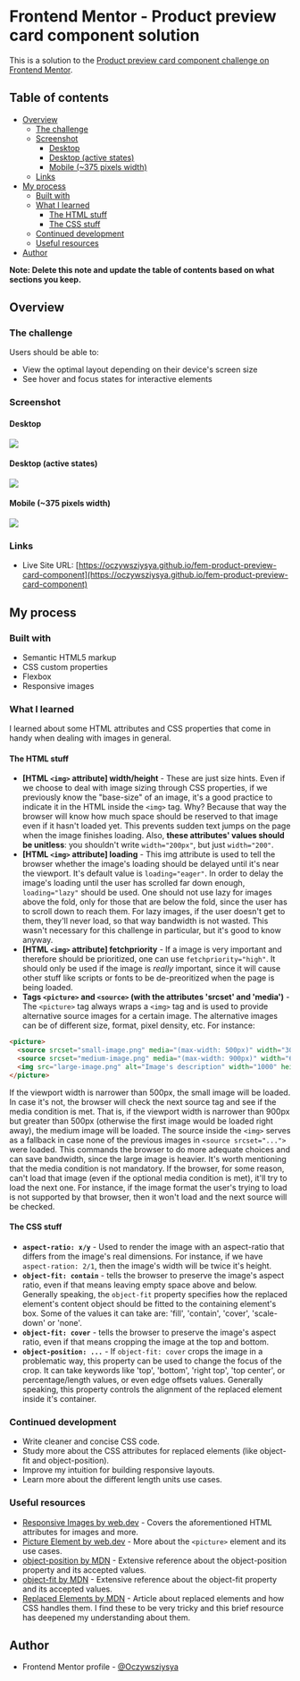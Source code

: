 # Frontend Mentor - Product preview card component solution

This is a solution to the [Product preview card component challenge on Frontend Mentor](https://www.frontendmentor.io/challenges/product-preview-card-component-GO7UmttRfa).
## Table of contents

- [Overview](#overview)
  - [The challenge](#the-challenge)
  - [Screenshot](#screenshot)
    - [Desktop](#desktop)
    - [Desktop (active states)](#desktop-active-states)
    - [Mobile (~375 pixels width)](#mobile-375-pixels-width)
  - [Links](#links)
- [My process](#my-process)
  - [Built with](#built-with)
  - [What I learned](#what-i-learned)
    - [The HTML stuff](#the-html-stuff)
    - [The CSS stuff](#the-css-stuff)
  - [Continued development](#continued-development)
  - [Useful resources](#useful-resources)
- [Author](#author)

**Note: Delete this note and update the table of contents based on what sections you keep.**

## Overview

### The challenge

Users should be able to:

- View the optimal layout depending on their device's screen size
- See hover and focus states for interactive elements

### Screenshot

#### Desktop
![](./screenshots/screenshot-desktop.png)

#### Desktop (active states)
![](./screenshots/screenshot-desktop-active.png)

#### Mobile (~375 pixels width)
![](./screenshots/screenshot-mobile.png)

### Links

- Live Site URL: [https://oczywsziysya.github.io/fem-product-preview-card-component](https://oczywsziysya.github.io/fem-product-preview-card-component)

## My process

### Built with

- Semantic HTML5 markup
- CSS custom properties
- Flexbox
- Responsive images

### What I learned

I learned about some HTML attributes and CSS properties that come in handy when dealing with images in general. 

#### The HTML stuff

* **\[HTML `<img>` attribute\] width/height** - These are just size hints. Even if we choose to deal with image sizing through CSS properties, if we previously know the "base-size" of an image, it's a good practice to indicate it in the HTML inside the `<img>` tag. Why? Because that way the browser will know how much space should be reserved to that image even if it hasn't loaded yet. This prevents sudden text jumps on the page when the image finishes loading. Also, **these attributes' values should be unitless**: you shouldn't write `width="200px"`, but just `width="200"`.
* **\[HTML `<img>` attribute\] loading** - This img attribute is used to tell the browser whether the image's loading should be delayed until it's near the viewport. It's default value is `loading="eager"`. In order to delay the image's loading until the user has scrolled far down enough, `loading="lazy"` should be used. One should not use lazy for images above the fold, only for those that are below the fold, since the user has to scroll down to reach them. For lazy images, if the user doesn't get to them, they'll never load, so that way bandwidth is not wasted. This wasn't necessary for this challenge in particular, but it's good to know anyway.
* **\[HTML `<img>` attribute\] fetchpriority** - If a image is very important and therefore should be prioritized, one can use `fetchpriority="high"`. It should only be used if the image is *really* important, since it will cause other stuff like scripts or fonts to be de-preoritized when the page is being loaded.
* **Tags `<picture>` and `<source>` (with the attributes 'srcset' and 'media')** - The `<picture>` tag always wraps a `<img>` tag and is used to provide alternative source images for a certain image. The alternative images can be of different size, format, pixel density, etc. For instance:
```html
<picture>
  <source srcset="small-image.png" media="(max-width: 500px)" width="300" height="300">
  <source srcset="medium-image.png" media="(max-width: 900px)" width="600" height="600">
  <img src="large-image.png" alt="Image's description" width="1000" height="1000" loading="lazy" />
</picture>
```
If the viewport width is narrower than 500px, the small image will be loaded. In case it's not, the browser will check the next source tag and see if the media condition is met. That is, if the viewport width is narrower than 900px but greater than 500px (otherwise the first image would be loaded right away), the medium image will be loaded. The source inside the `<img>` serves as a fallback in case none of the previous images in `<source srcset="...">` were loaded. This commands the browser to do more adequate choices and can save bandwidth, since the large image is heavier.
It's worth mentioning that the media condition is not mandatory. If the browser, for some reason, can't load that image (even if the optional media condition is met), it'll try to load the next one. For instance, if the image format the user's trying to load is not supported by that browser, then it won't load and the next source will be checked. 

#### The CSS stuff

* **`aspect-ratio: x/y`** - Used to render the image with an aspect-ratio that differs from the image's real dimensions. For instance, if we have `aspect-ration: 2/1`, then the image's width will be twice it's height.
* **`object-fit: contain`** - tells the browser to preserve the image's aspect ratio, even if that means leaving empty space above and below. Generally speaking, the `object-fit` property specifies how the replaced element's content object should be fitted to the containing element's box. Some of the values it can take are: 'fill', 'contain', 'cover', 'scale-down' or 'none'.
* **`object-fit: cover`** - tells the browser to preserve the image's aspect ratio, even if that means cropping the image at the top and bottom.
* **`object-position: ...`** - If `object-fit: cover` crops the image in a problematic way, this property can be used to change the focus of the crop. It can take keywords like 'top', 'bottom', 'right top', 'top center', or percentage/length values, or even edge offsets values.
Generally speaking, this property controls the alignment of the replaced element inside it's container.

### Continued development

* Write cleaner and concise CSS code.
* Study more about the CSS attributes for replaced elements (like object-fit and object-position).
* Improve my intuition for building responsive layouts.
* Learn more about the different length units use cases.

### Useful resources

- [Responsive Images by web.dev](https://web.dev/learn/design/responsive-images) - Covers the aforementioned HTML attributes for images and more.
- [Picture Element by web.dev](https://web.dev/learn/design/picture-element) - More about the `<picture>` element and its use cases.
- [object-position by MDN](https://developer.mozilla.org/en-US/docs/Web/CSS/object-position) - Extensive reference about the object-position property and its accepted values.
- [object-fit by MDN](https://developer.mozilla.org/en-US/docs/Web/CSS/object-fit) - Extensive reference about the object-fit property and its accepted values.
- [Replaced Elements by MDN](https://developer.mozilla.org/en-US/docs/Web/CSS/Replaced_element) - Article about replaced elements and how CSS handles them. I find these to be very tricky and this brief resource has deepened my understanding about them.

## Author

- Frontend Mentor profile - [@Oczywsziysya](https://www.frontendmentor.io/profile/Oczywsziysya)